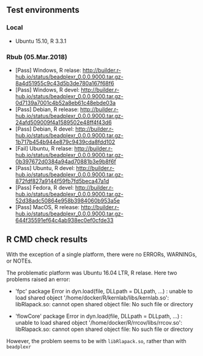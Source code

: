 ## Test environments

### Local
* Ubuntu 15.10, R 3.3.1

### Rbub (05.Mar.2018)

* [Pass] Windows, R relase: http://builder.r-hub.io/status/beadplexr_0.0.0.9000.tar.gz-8a4d51955c9c43d5b3de780a167f68f6
* [Pass] Windows, R devel: http://builder.r-hub.io/status/beadplexr_0.0.0.9000.tar.gz-0d7139a7001c4b52a8eb61c48ebde03a
* [Pass] Debian, R release: http://builder.r-hub.io/status/beadplexr_0.0.0.9000.tar.gz-24afd509009f4a1589502e48ff4f43d6
* [Pass] Debian, R devel: http://builder.r-hub.io/status/beadplexr_0.0.0.9000.tar.gz-1b717b454b944e879c9439cda8fdd102
* [Fail] Ubuntu, R relase: http://builder.r-hub.io/status/beadplexr_0.0.0.9000.tar.gz-0b397672d0384a94ad70881b3e9b8f6f
* [Pass] Ubuntu, R devel: http://builder.r-hub.io/status/beadplexr_0.0.0.9000.tar.gz-872fdf827a9144f59fb7fd5beca47a1d
* [Pass] Fedora, R devel: http://builder.r-hub.io/status/beadplexr_0.0.0.9000.tar.gz-52d38adc50864e958b3984060b953a5e
* [Pass] MacOS, R release: http://builder.r-hub.io/status/beadplexr_0.0.0.9000.tar.gz-644f35591ef64c4ab938ec0ef0cfde33

## R CMD check results
With the exception of a single platform, there were no ERRORs, WARNINGs, or NOTEs.

The problematic platform was Ubuntu 16.04 LTR, R relase. Here two problems raised an error:

* 'fpc' package
  Error in dyn.load(file, DLLpath = DLLpath, ...) :
  unable to load shared object '/home/docker/R/kernlab/libs/kernlab.so':
  libRlapack.so: cannot open shared object file: No such file or directory

* 'flowCore' package
  Error in dyn.load(file, DLLpath = DLLpath, ...) :
  unable to load shared object '/home/docker/R/rrcov/libs/rrcov.so':
  libRlapack.so: cannot open shared object file: No such file or directory

However, the problem seems to be with `libRlapack.so`, rather than with `beadplexr`
